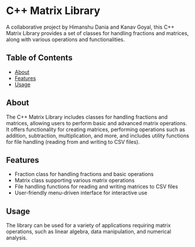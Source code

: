 # C++ Matrix Library

A collaborative project by Himanshu Dania and Kanav Goyal, this C++ Matrix Library provides a set of classes for handling fractions and matrices, along with various operations and functionalities.

## Table of Contents

- [About](#about)
- [Features](#features)
- [Usage](#usage)

## About

The C++ Matrix Library includes classes for handling fractions and matrices, allowing users to perform basic and advanced matrix operations. It offers functionality for creating matrices, performing operations such as addition, subtraction, multiplication, and more, and includes utility functions for file handling (reading from and writing to CSV files).

## Features

- Fraction class for handling fractions and basic operations
- Matrix class supporting various matrix operations
- File handling functions for reading and writing matrices to CSV files
- User-friendly menu-driven interface for interactive use

## Usage

The library can be used for a variety of applications requiring matrix operations, such as linear algebra, data manipulation, and numerical analysis.